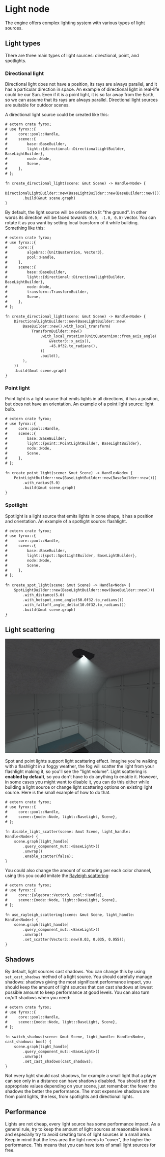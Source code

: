 # Light node

The engine offers complex lighting system with various types of light sources. 

## Light types

There are three main types of light sources: directional, point, and spotlights.

### Directional light

Directional light does not have a position, its rays are always parallel, and it has a particular direction in space.
An example of directional light in real-life could be our Sun. Even if it is a point light, it is so far away from
the Earth, so we can assume that its rays are always parallel. Directional light sources are suitable for outdoor 
scenes.

A directional light source could be created like this:

```rust,no_run
# extern crate fyrox;
# use fyrox::{
#     core::pool::Handle,
#     scene::{
#         base::BaseBuilder,
#         light::{directional::DirectionalLightBuilder, BaseLightBuilder},
#         node::Node,
#         Scene,
#     },
# };

fn create_directional_light(scene: &mut Scene) -> Handle<Node> {
    DirectionalLightBuilder::new(BaseLightBuilder::new(BaseBuilder::new()))
        .build(&mut scene.graph)
}
```

By default, the light source will be oriented to lit "the ground". In other words its direction will be faced towards
`(0.0, -1.0, 0.0)` vector. You can rotate it as you want by setting local transform of it while building. Something
like this:

```rust,no_run
# extern crate fyrox;
# use fyrox::{
#     core::{
#         algebra::{UnitQuaternion, Vector3},
#         pool::Handle,
#     },
#     scene::{
#         base::BaseBuilder,
#         light::{directional::DirectionalLightBuilder, BaseLightBuilder},
#         node::Node,
#         transform::TransformBuilder,
#         Scene,
#     },
# };

fn create_directional_light(scene: &mut Scene) -> Handle<Node> {
    DirectionalLightBuilder::new(BaseLightBuilder::new(
        BaseBuilder::new().with_local_transform(
            TransformBuilder::new()
                .with_local_rotation(UnitQuaternion::from_axis_angle(
                    &Vector3::x_axis(),
                    -45.0f32.to_radians(),
                ))
                .build(),
        ),
    ))
    .build(&mut scene.graph)
}
```

### Point light

Point light is a light source that emits lights in all directions, it has a position, but does not have an orientation.
An example of a point light source: light bulb. 

```rust,no_run
# extern crate fyrox;
# use fyrox::{
#     core::pool::Handle,
#     scene::{
#         base::BaseBuilder,
#         light::{point::PointLightBuilder, BaseLightBuilder},
#         node::Node,
#         Scene,
#     },
# };

fn create_point_light(scene: &mut Scene) -> Handle<Node> {
    PointLightBuilder::new(BaseLightBuilder::new(BaseBuilder::new()))
        .with_radius(5.0)
        .build(&mut scene.graph)
}
```

### Spotlight

Spotlight is a light source that emits lights in cone shape, it has a position and orientation. An example of 
a spotlight source: flashlight.

```rust,no_run
# extern crate fyrox;
# use fyrox::{
#     core::pool::Handle,
#     scene::{
#         base::BaseBuilder,
#         light::{spot::SpotLightBuilder, BaseLightBuilder},
#         node::Node,
#         Scene,
#     },
# };

fn create_spot_light(scene: &mut Scene) -> Handle<Node> {
    SpotLightBuilder::new(BaseLightBuilder::new(BaseBuilder::new()))
        .with_distance(5.0)
        .with_hotspot_cone_angle(50.0f32.to_radians())
        .with_falloff_angle_delta(10.0f32.to_radians())
        .build(&mut scene.graph)
}
```

## Light scattering

![scattering](scattering.png)

Spot and point lights support light scattering effect. Imagine you're walking with a flashlight in a foggy weather,
the fog will scatter the light from your flashlight making it, so you'll see the "light volume". Light scattering is
**enabled by default**, so you don't have to do anything to enable it. However, in some cases you might want to disable 
it, you can do this either while building a light source or change light scattering options on existing light source.
Here is the small example of how to do that.

```rust,no_run
# extern crate fyrox;
# use fyrox::{
#     core::pool::Handle,
#     scene::{node::Node, light::BaseLight, Scene},
# };

fn disable_light_scatter(scene: &mut Scene, light_handle: Handle<Node>) {
    scene.graph[light_handle]
        .query_component_mut::<BaseLight>()
        .unwrap()
        .enable_scatter(false);
}
```

You could also change the amount of scattering per each color channel, using this you could imitate the 
[Rayleigh scattering](https://en.wikipedia.org/wiki/Rayleigh_scattering):

```rust,no_run
# extern crate fyrox;
# use fyrox::{
#     core::{algebra::Vector3, pool::Handle},
#     scene::{node::Node, light::BaseLight, Scene},
# };

fn use_rayleigh_scattering(scene: &mut Scene, light_handle: Handle<Node>) {
    scene.graph[light_handle]
        .query_component_mut::<BaseLight>()
        .unwrap()
        .set_scatter(Vector3::new(0.03, 0.035, 0.055));
}
```

## Shadows

By default, light sources cast shadows. You can change this by using `set_cast_shadows` method of a light source. You
should carefully manage shadows: shadows giving the most significant performance impact, you should keep the amount of 
light sources that can cast shadows at lowest possible amount to keep performance at good levels. You can also turn 
on/off shadows when you need:

```rust,no_run
# extern crate fyrox;
# use fyrox::{
#     core::pool::Handle,
#     scene::{node::Node, light::BaseLight, Scene},
# };

fn switch_shadows(scene: &mut Scene, light_handle: Handle<Node>, cast_shadows: bool) {
    scene.graph[light_handle]
        .query_component_mut::<BaseLight>()
        .unwrap()
        .set_cast_shadows(cast_shadows);
}
```

Not every light should cast shadows, for example a small light that a player can see only in a distance can have
shadows disabled. You should set the appropriate values depending on your scene, just remember: the fewer the shadows
the better the performance. The most expensive shadows are from point lights, the less, from spotlights and directional
lights. 

## Performance

Lights are not cheap, every light source has some performance impact. As a general rule, try to keep the amount
of light sources at reasonable levels and especially try to avoid creating tons of light sources in a small area.
Keep in mind that the less area the light needs to "cover", the higher the performance. This means that you can have
tons of small light sources for free.